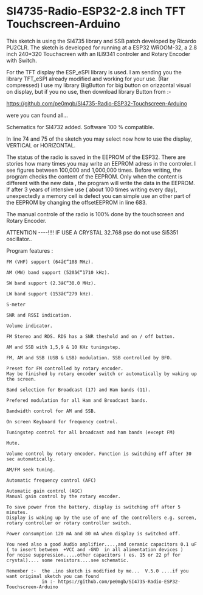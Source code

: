 # SI4735-Radio-ESP32-2.8 inch TFT Touchscreen-Arduino
This sketch is using the SI4735 library and SSB patch developed by Ricardo PU2CLR.
The sketch is developed for running at a ESP32 WROOM-32, a 2.8 inch 240*320 Touchscreen with an ILI9341 controler 
and Rotary Encoder with Switch.

 For the TFT display the ESP_eSPI library is used. 
 I am sending you the library TFT_eSPI already modified and working for your use. (Rar compressed) 
 I use my library BigButton for big button on orizzontal visual on display, but if you no use, then
 download library Button from :-

  https://github.com/pe0mgb/SI4735-Radio-ESP32-Touchscreen-Arduino  

were you can found all...

Schematics for SI4732 added. Software 100 % compatible.

In line 74 and 75 of the sketch you may select now how to use the display, VERTICAL or HORIZONTAL.

The status of the radio is saved in the EEPROM of the ESP32. There are stories how many times you may write
 an EEPROM adress in the controler. I see figures between 100,000 and 1,000,000 times. Before writing, 
the program checks the content of the EEPROM. Only when the content is different with the new data , 
the program will write the data in the EEPROM. If after 3 years of intensive use ( about 100 times writing every day),
 unexpectedly a memory cell is defect you can simple use an other part of the EEPROM by changing the offsetEEPROM in line 683.

The manual controle of the radio is 100% done by the touchscreen and Rotary Encoder.

ATTENTION ----!!!!  IF USE A CRYSTAL 32.768  pse do not use Si5351 oscillator..
                    

Program features :

    FM (VHF) support (64â€“108 MHz).
  
    AM (MW) band support (520â€“1710 kHz).
  
    SW band support (2.3â€“30.0 MHz).
  
    LW band support (153â€“279 kHz).
    
    S-meter
    
    SNR and RSSI indication.
    
    Volume indicator.
  
    FM Stereo and RDS. RDS has a SNR theshold and on / off button.
    
    AM and SSB with 1,5,9 & 10 KHz tuningstep.
  
    FM, AM and SSB (USB & LSB) modulation. SSB controlled by BFO.
    
    Preset for FM controlled by rotary encoder. 
    May be finished by rotary encoder switch or automatically by waking up the screen. 
  
    Band selection for Broadcast (17) and Ham bands (11).
    
    Prefered modulation for all Ham and Broadcast bands.
  
    Bandwidth control for AM and SSB.
  
    On screen Keyboard for frequency control.
  
    Tuningstep control for all broadcast and ham bands (except FM)
  
    Mute.
  
    Volume control by rotary encoder. Function is switching off after 30 sec automatically.
  
    AM/FM seek tuning.
  
    Automatic frequency control (AFC)
  
    Automatic gain control (AGC)
    Manual gain control by the rotary encoder.
 
    To save power from the battery, display is switching off after 5 minutes. 
    Display is waking up by the use of one of the controllers e.g. screen, rotary controller or rotary controller switch.
    
    Power consumption 120 mA and 80 mA when display is switched off.

    You need also a good Audio amplifier....,and ceramic capacitors 0.1 uF ( to insert between  +VCC and -GND  in all alimentation devices )
    for noise suppression.....other capacitors ( es. 15 or 22 pf for crystal).... some resistors....see schematic.

    Remember :-  the .ino sketch is modified by me...  V.5.0 ....if you want original sketch you can found
                 in :- https://github.com/pe0mgb/SI4735-Radio-ESP32-Touchscreen-Arduino  

  
